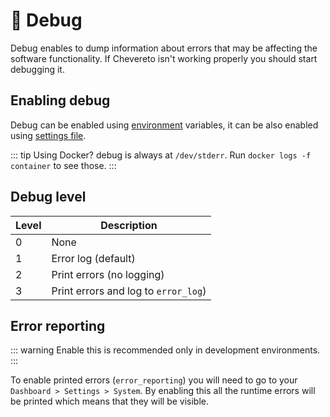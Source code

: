 # 🐞 Debug

Debug enables to dump information about errors that may be affecting the software functionality. If Chevereto isn't working properly you should start debugging it.

## Enabling debug

Debug can be enabled using [environment](../system/environment.md) variables, it can be also enabled using [settings file](../system/settings-file.md).

::: tip
Using Docker? debug is always at `/dev/stderr`. Run `docker logs -f container` to see those.
:::

## Debug level

| Level | Description                          |
| ----- | ------------------------------------ |
| 0     | None                                 |
| 1     | Error log (default)                  |
| 2     | Print errors (no logging)            |
| 3     | Print errors and log to `error_log`) |

## Error reporting

::: warning
Enable this is recommended only in development environments.
:::

To enable printed errors (`error_reporting`) you will need to go to your `Dashboard > Settings > System`. By enabling this all the runtime errors will be printed which means that they will be visible.
